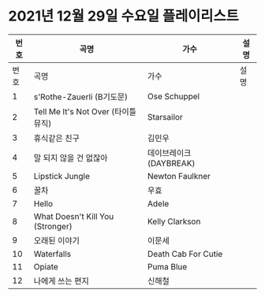 # 2021년 12월 29일 수요일 플레이리스트

| 번호 | 곡명 | 가수 | 설명 |
|------|------|------|------|
| 번호 | 곡명 | 가수 | 설명 |
| 1 | s'Rothe-Zauerli (B기도문) | Ose Schuppel |  |
| 2 | Tell Me It's Not Over (타이틀 뮤직) | Starsailor |  |
| 3 | 휴식같은 친구 | 김민우 |  |
| 4 | 말 되지 않을 건 없잖아 | 데이브레이크 (DAYBREAK) |  |
| 5 | Lipstick Jungle | Newton Faulkner |  |
| 6 | 꿀차 | 우효 |  |
| 7 | Hello | Adele |  |
| 8 | What Doesn't Kill You (Stronger) | Kelly Clarkson |  |
| 9 | 오래된 이야기 | 이문세 |  |
| 10 | Waterfalls | Death Cab For Cutie |  |
| 11 | Opiate | Puma Blue |  |
| 12 | 나에게 쓰는 편지 | 신해철 |  |

